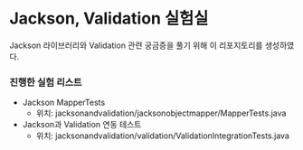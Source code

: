 # Jackson, Validation 실험실

Jackson 라이브러리와 Validation 관련 궁금증을 풀기 위해 이 리포지토리를 생성하였다.

### 진행한 실험 리스트
- Jackson MapperTests
  - 위치: jacksonandvalidation/jacksonobjectmapper/MapperTests.java
- Jackson과 Validation 연동 테스트
  - 위치: jacksonandvalidation/validation/ValidationIntegrationTests.java
